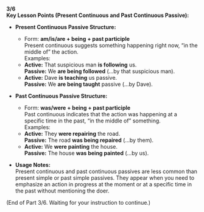 **3/6**  
**Key Lesson Points (Present Continuous and Past Continuous Passive):**

- **Present Continuous Passive Structure:**
    
    - Form: **am/is/are + being + past participle**  
        Present continuous suggests something happening right now, “in the middle of” the action.  
        Examples:
    - **Active:** That suspicious man **is following** us.  
        **Passive:** We **are being followed** (…by that suspicious man).
    - **Active:** Dave **is teaching** us passive.  
        **Passive:** We **are being taught** passive (…by Dave).
- **Past Continuous Passive Structure:**
    
    - Form: **was/were + being + past participle**  
        Past continuous indicates that the action was happening at a specific time in the past, “in the middle of” something.  
        Examples:
    - **Active:** They **were repairing** the road.  
        **Passive:** The road **was being repaired** (…by them).
    - **Active:** We **were painting** the house.  
        **Passive:** The house **was being painted** (…by us).
- **Usage Notes:**  
    Present continuous and past continuous passives are less common than present simple or past simple passives. They appear when you need to emphasize an action in progress at the moment or at a specific time in the past without mentioning the doer.
    

(End of Part 3/6. Waiting for your instruction to continue.)